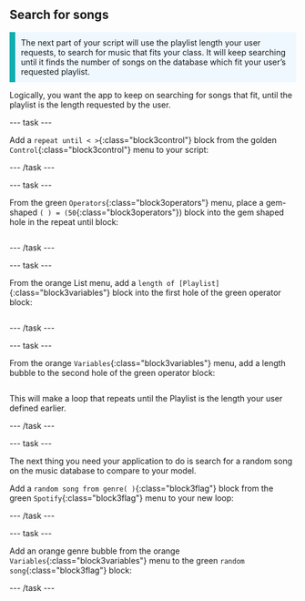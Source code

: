 ## Search for songs

<p style='border-left: solid; border-width:10px; border-color: #0faeb0; background-color: aliceblue; padding: 10px;'>
The next part of your script will use the playlist length your user requests, to search for music that fits your class. It will keep searching until it finds the number of songs on the database which fit your user’s requested playlist.
</p>

Logically, you want the app to keep on searching for songs that fit, until the playlist is the length requested by the user.

--- task ---

Add a `repeat until < >`{:class="block3control"} block from the golden `Control`{:class="block3control"} menu to your script:

--- /task ---

--- task ---

From the green `Operators`{:class="block3operators"} menu, place a gem-shaped `( ) = (50`{:class="block3operators"}) block into the gem shaped hole in the repeat until block:

```blocks3

```

--- /task ---

--- task ---

From the orange List menu, add a `length of [Playlist]`{:class="block3variables"} block into the first hole of the green operator block:

```blocks3

```

--- /task ---

--- task ---

From the orange `Variables`{:class="block3variables"} menu, add a length bubble to the second hole of the green operator block:

```blocks3

```

This will make a loop that repeats until the Playlist is the length your user defined earlier.

--- /task ---

--- task ---

The next thing you need your application to do is search for a random song on the music database to compare to your model.

Add a `random song from genre( )`{:class="block3flag"} block from the green `Spotify`{:class="block3flag"} menu to your new loop:

--- /task ---

--- task ---

Add an orange genre bubble from the orange `Variables`{:class="block3variables"} menu to the green `random song`{:class="block3flag"} block:

--- /task ---
